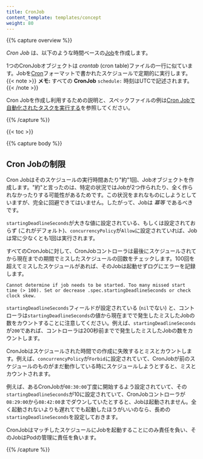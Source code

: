 ```yaml
---
title: CronJob
content_template: templates/concept
weight: 80
---
```


{{% capture overview %}}

_Cron Job_ は、以下のような時間ベースの[Job](/ja/docs/concepts/workloads/controllers/jobs-run-to-completion/)を作成します。

1つのCronJobオブジェクトは _crontab_ (cron table)ファイルの一行に似ています。Jobを[Cron](https://en.wikipedia.org/wiki/Cron)フォーマットで書かれたスケジュールで定期的に実行します。
{{< note >}}
**メモ:** すべての **CronJob** `schedule:` 時刻はUTCで記述されます。
{{< /note >}}

Cron Jobを作成し利用するための説明と、スペックファイルの例は[Cron Jobで自動化されたタスクを実行する](/ja/docs/tasks/job/automated-tasks-with-cron-jobs)を参照してください。

{{% /capture %}}

{{< toc >}}

{{% capture body %}}

## Cron Jobの制限

Cron Jobはそのスケジュールの実行時間あたり"約"1回、Jobオブジェクトを作成します。"約"と言ったのは、特定の状況ではJobが2つ作られたり、全く作られなかったりする可能性があるためです。この状況をまれなものにしようとしていますが、完全に回避できてはいません。したがって、Jobは _冪等_ であるべきです。

`startingDeadlineSeconds`が大きな値に設定されている、もしくは設定されておらず (これがデフォルト)、`concurrencyPolicy`が`Allow`に設定されていれば、Jobは常に少なくとも1回は実行されます。

すべてのCronJobに対して、CronJobコントローラは最後にスケジュールされてから現在までの期間でミスしたスケジュールの回数をチェックします。100回を超えてミスしたスケジュールがあれば、そのJobは起動せずログにエラーを記録します。

````
Cannot determine if job needs to be started. Too many missed start time (> 100). Set or decrease .spec.startingDeadlineSeconds or check clock skew.
````

`startingDeadlineSeconds`フィールドが設定されている (`nil`でない) と、コントローラは`startingDeadlineSeconds`の値から現在までで発生したミスしたJobの数をカウントすることに注意してください。例えば、`startingDeadlineSeconds`が`200`であれば、コントローラは200秒前までで発生したミスしたJobの数をカウントします。

CronJobはスケジュールされた時間での作成に失敗するとミスとカウントします。例えば、`concurrencyPolicy`が`Forbid`に設定されていて、CronJobが前のスケジュールのものがまだ動作している時にスケジュールしようとすると、ミスとカウントされます。

例えば、あるCronJobが`08:30:00`丁度に開始するよう設定されていて、その`startingDeadlineSeconds`が10に設定されていて、CronJobコントローラが`08:29:00`から`08:42:00`までダウンしていたとすると、Jobは起動されません。全く起動されないよりも遅れてでも起動したほうがいいのなら、長めの`startingDeadlineSeconds`を設定しておきます。

CronJobはマッチしたスケジュールにJobを起動することにのみ責任を負い、そのJobはPodの管理に責任を負います。

{{% /capture %}}
